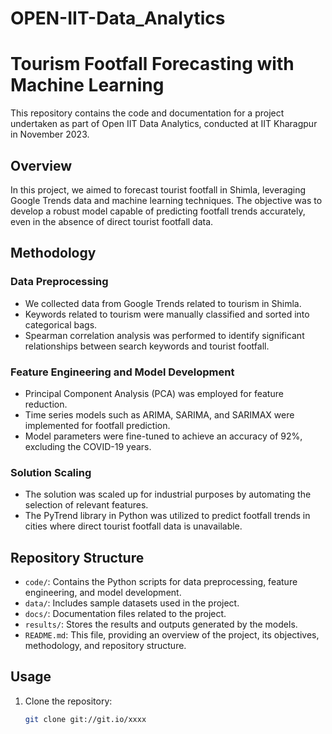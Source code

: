 # OPEN-IIT-Data_Analytics
# Tourism Footfall Forecasting with Machine Learning

This repository contains the code and documentation for a project undertaken as part of Open IIT Data Analytics, conducted at IIT Kharagpur in November 2023.

## Overview

In this project, we aimed to forecast tourist footfall in Shimla, leveraging Google Trends data and machine learning techniques. The objective was to develop a robust model capable of predicting footfall trends accurately, even in the absence of direct tourist footfall data.

## Methodology

### Data Preprocessing

- We collected data from Google Trends related to tourism in Shimla.
- Keywords related to tourism were manually classified and sorted into categorical bags.
- Spearman correlation analysis was performed to identify significant relationships between search keywords and tourist footfall.

### Feature Engineering and Model Development

- Principal Component Analysis (PCA) was employed for feature reduction.
- Time series models such as ARIMA, SARIMA, and SARIMAX were implemented for footfall prediction.
- Model parameters were fine-tuned to achieve an accuracy of 92%, excluding the COVID-19 years.

### Solution Scaling

- The solution was scaled up for industrial purposes by automating the selection of relevant features.
- The PyTrend library in Python was utilized to predict footfall trends in cities where direct tourist footfall data is unavailable.

## Repository Structure

- `code/`: Contains the Python scripts for data preprocessing, feature engineering, and model development.
- `data/`: Includes sample datasets used in the project.
- `docs/`: Documentation files related to the project.
- `results/`: Stores the results and outputs generated by the models.
- `README.md`: This file, providing an overview of the project, its objectives, methodology, and repository structure.

## Usage

1. Clone the repository:
   ```bash
   git clone git://git.io/xxxx
